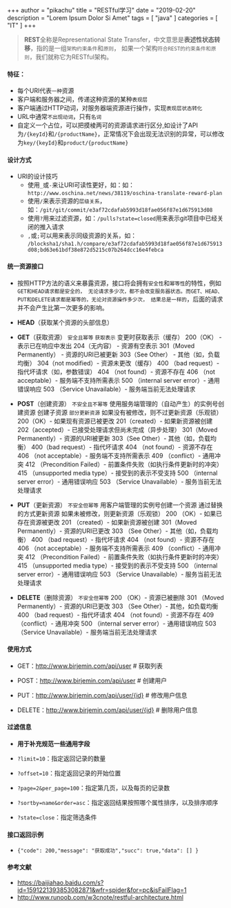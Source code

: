 +++
author = "pikachu"
title = "RESTful学习"
date = "2019-02-20"
description = "Lorem Ipsum Dolor Si Amet"
tags = [
	"java"
]
categories = [
    "IT"
]
+++


> **REST**全称是Representational State Transfer，中文意思是**表述性状态转移**，指的是一组`架构约束条件`和`原则`， 如果一个架构`符合REST的约束条件和原则`，我们就称它为RESTful架构。


#### 特征：
- 每个URI代表`一种`资源
- 客户端和服务器之间，传递这种资源的某种`表现层`
- 客户端通过HTTP动词，对服务器端资源进行操作，实现`表现层状态转化`
- URL中通常`不出现动词`，只有`名词`
- 自定义一个占位，可以把摸棱两可的资源请求进行区分,如设计了API为`/{keyId}`和`/{productName}`，正常情况下会出现无法识别的异常，可以修改为`key/{keyId}`和`product/{productName}`


#### 设计方式
- URI的设计技巧
    - 使用`_`或`-`来让URI可读性更好，如：如：`http://www.oschina.net/news/38119/oschina-translate-reward-plan`
    - 使用`/`来表示资源的`层级关系`，如：`/git/git/commit/e3af72cdafab5993d18fae056f87e1d675913d08`
    - 使用`?`用来过滤资源，如：`/pulls?state=closed`用来表示git项目中已经关闭的推入请求
    - `,`或`;`可以用来表示同级资源的关系，如：
`/blocksha1/sha1.h/compare/e3af72cdafab5993d18fae056f87e1d675913d08;bd63e61bdf38e872d5215c07b264dcc16e4febca`


#### 统一资源接口
- 按照HTTP方法的语义来暴露资源，接口将会拥有`安全性`和`幂等性`的特性，例如`GET和HEAD请求都是安全的， 无论请求多少次，都不会改变服务器状态。而GET、HEAD、PUT和DELETE请求都是幂等的，无论对资源操作多少次， 结果总是一样的`，后面的请求并不会产生比第一次更多的影响。
- **HEAD**（获取某个资源的头部信息）

- **GET**（获取资源）
`安全且幂等`
`获取表示`
变更时获取表示（缓存）
200（OK） - 表示已在响应中发出
204（无内容） - 资源有空表示
301（Moved Permanently） - 资源的URI已被更新
303（See Other） - 其他（如，负载均衡）
304（not modified）- 资源未更改（缓存）
400 （bad request）- 指代坏请求（如，参数错误）
404 （not found）- 资源不存在
406 （not acceptable）- 服务端不支持所需表示
500 （internal server error）- 通用错误响应
503 （Service Unavailable）- 服务端当前无法处理请求

- **POST**（创建资源）
`不安全且不幂等`
使用服务端管理的（自动产生）的实例号创建资源
创建子资源
`部分更新资源`
如果没有被修改，则不过更新资源（乐观锁）
200（OK）- 如果现有资源已被更改
201（created）- 如果新资源被创建
202（accepted）- 已接受处理请求但尚未完成（异步处理）
301（Moved Permanently）- 资源的URI被更新
303（See Other）- 其他（如，负载均衡）
400（bad request）- 指代坏请求
404 （not found）- 资源不存在
406 （not acceptable）- 服务端不支持所需表示
409 （conflict）- 通用冲突
412 （Precondition Failed）- 前置条件失败（如执行条件更新时的冲突）
415 （unsupported media type）- 接受到的表示不受支持
500 （internal server error）- 通用错误响应
503 （Service Unavailable）- 服务当前无法处理请求

- **PUT**（更新资源）
`不安全但幂等`
用客户端管理的实例号创建一个资源
通过替换的方式更新资源
如果未被修改，则更新资源（乐观锁）
200 （OK）- 如果已存在资源被更改
201 （created）- 如果新资源被创建
301（Moved Permanently）- 资源的URI已更改
303 （See Other）- 其他（如，负载均衡）
400 （bad request）- 指代坏请求
404 （not found）- 资源不存在
406 （not acceptable）- 服务端不支持所需表示
409 （conflict）- 通用冲突
412 （Precondition Failed）- 前置条件失败（如执行条件更新时的冲突）
415 （unsupported media type）- 接受到的表示不受支持
500 （internal server error）- 通用错误响应
503 （Service Unavailable）- 服务当前无法处理请求

- **DELETE**（删除资源）
`不安全但幂等`
200 （OK）- 资源已被删除
301 （Moved Permanently）- 资源的URI已更改
303 （See Other）- 其他，如负载均衡
400 （bad request）- 指代坏请求
404 （not found）- 资源不存在
409 （conflict）- 通用冲突
500 （internal server error）- 通用错误响应
503 （Service Unavailable）- 服务端当前无法处理请求


#### 使用方式
- GET：http://www.birjemin.com/api/user # 获取列表

- POST：http://www.birjemin.com/api/user # 创建用户

- PUT：http://www.birjemin.com/api/user/{id} # 修改用户信息

- DELETE：http://www.birjemin.com/api/user/{id} # 删除用户信息


#### 过滤信息
- **用于补充规范一些通用字段**

- `?limit=10`：指定返回记录的数量

- `?offset=10`：指定返回记录的开始位置

- `?page=2&per_page=100`：指定第几页，以及每页的记录数

- `?sortby=name&order=asc`：指定返回结果按照哪个属性排序，以及排序顺序

- `?state=close`：指定筛选条件


#### 接口返回示例
- `{"code": 200,"message": "获取成功","succ": true,"data": [] }`


#### 参考文献
- https://baijiahao.baidu.com/s?id=1591221393853082871&wfr=spider&for=pc&isFailFlag=1
- http://www.runoob.com/w3cnote/restful-architecture.html
